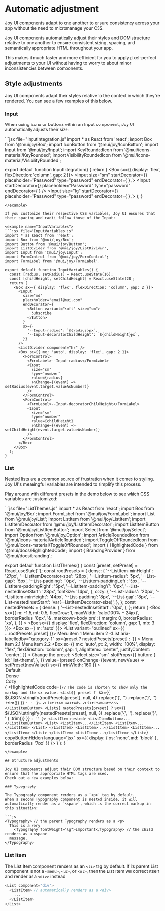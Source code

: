 # Automatic adjustment

Joy UI components adapt to one another to ensure consistency across your app without the need to micromanage your CSS.

Joy UI components automatically adjust their styles and DOM structure relative to one another to ensure consistent sizing, spacing, and semantically appropriate HTML throughout your app.

This makes it much faster and more efficient for you to apply pixel-perfect adjustments to your UI without having to worry to about minor inconsistencies between components.

## Style adjustments

Joy UI components adapt their styles relative to the context in which they're rendered.
You can see a few examples of this below.

### Input

When using icons or buttons within an Input component, Joy UI automatically adjusts their size:

<example name="InputIntegration">
```jsx file="InputIntegration.js"
import * as React from 'react';
import Box from '@mui/joy/Box';
import IconButton from '@mui/joy/IconButton';
import Input from '@mui/joy/Input';
import KeyRoundedIcon from '@mui/icons-material/KeyRounded';
import VisibilityRoundedIcon from '@mui/icons-material/VisibilityRounded';

export default function InputIntegration() {
  return (
    <Box sx={{ display: 'flex', flexDirection: 'column', gap: 2 }}>
      <Input
        size="sm"
        startDecorator={<KeyRoundedIcon />}
        placeholder="Password"
        type="password"
        endDecorator={
          <IconButton color="neutral">
            <VisibilityRoundedIcon />
          </IconButton>
        }
      />
      <Input
        startDecorator={<KeyRoundedIcon />}
        placeholder="Password"
        type="password"
        endDecorator={
          <IconButton color="neutral">
            <VisibilityRoundedIcon />
          </IconButton>
        }
      />
      <Input
        size="lg"
        startDecorator={<KeyRoundedIcon />}
        placeholder="Password"
        type="password"
        endDecorator={
          <IconButton color="neutral">
            <VisibilityRoundedIcon />
          </IconButton>
        }
      />
    </Box>
  );
}
```
</example>

If you customize their respective CSS variables, Joy UI ensures that their spacing and radii follow those of the Input:

<example name="InputVariables">
```jsx file="InputVariables.js"
import * as React from 'react';
import Box from '@mui/joy/Box';
import Button from '@mui/joy/Button';
import ListDivider from '@mui/joy/ListDivider';
import Input from '@mui/joy/Input';
import FormControl from '@mui/joy/FormControl';
import FormLabel from '@mui/joy/FormLabel';

export default function InputVariables() {
  const [radius, setRadius] = React.useState(16);
  const [childHeight, setChildHeight] = React.useState(28);
  return (
    <Box sx={{ display: 'flex', flexDirection: 'column', gap: 2 }}>
      <Input
        size="md"
        placeholder="email@mui.com"
        endDecorator={
          <Button variant="soft" size="sm">
            Subscribe
          </Button>
        }
        sx={{
          '--Input-radius': `${radius}px`,
          '--Input-decoratorChildHeight': `${childHeight}px`,
        }}
      />
      <ListDivider component="hr" />
      <Box sx={{ mx: 'auto', display: 'flex', gap: 2 }}>
        <FormControl>
          <FormLabel>--Input-radius</FormLabel>
          <Input
            size="sm"
            type="number"
            value={radius}
            onChange={(event) => setRadius(event.target.valueAsNumber)}
          />
        </FormControl>
        <FormControl>
          <FormLabel>--Input-decoratorChildHeight</FormLabel>
          <Input
            size="sm"
            type="number"
            value={childHeight}
            onChange={(event) => setChildHeight(event.target.valueAsNumber)}
          />
        </FormControl>
      </Box>
    </Box>
  );
}
```
</example>

### List

Nested lists are a common source of frustration when it comes to styling.
Joy UI's meaningful variables are intended to simplify this process.

Play around with different presets in the demo below to see which CSS variables are customized:

<example name="ListThemes">
```jsx file="ListThemes.js"
import * as React from 'react';
import Box from '@mui/joy/Box';
import FormLabel from '@mui/joy/FormLabel';
import List from '@mui/joy/List';
import ListItem from '@mui/joy/ListItem';
import ListItemDecorator from '@mui/joy/ListItemDecorator';
import ListItemButton from '@mui/joy/ListItemButton';
import Select from '@mui/joy/Select';
import Option from '@mui/joy/Option';
import ArticleRoundedIcon from '@mui/icons-material/ArticleRounded';
import ToggleOffRoundedIcon from '@mui/icons-material/ToggleOffRounded';
import { HighlightedCode } from '@mui/docs/HighlightedCode';
import { BrandingProvider } from '@mui/docs/branding';

export default function ListThemes() {
  const [preset, setPreset] = React.useState('');
  const rootPresets = {
    dense: {
      '--ListItem-minHeight': '27px',
      '--ListItemDecorator-size': '28px',
      '--ListItem-radius': '5px',
      '--List-gap': '5px',
      '--List-padding': '10px',
      '--ListItem-paddingLeft': '5px',
      '--ListItem-paddingRight': '5px',
      '--ListItem-paddingY': '0px',
      '--List-nestedInsetStart': '28px',
      fontSize: '14px',
    },
    cozy: {
      '--List-radius': '20px',
      '--ListItem-minHeight': '44px',
      '--List-padding': '8px',
      '--List-gap': '8px',
      '--List-nestedInsetStart': 'var(--ListItemDecorator-size)',
    },
  };
  const nestedPresets = {
    dense: {
      '--List-nestedInsetStart': '0px',
    },
  };
  return (
    <Box
      sx={{
        m: -1.5,
        mt: 0.5,
        flexGrow: 1,
        maxWidth: 'calc(100% + 24px)',
        borderRadius: '8px',
        '& .markdown-body pre': {
          margin: 0,
          borderRadius: 'xs',
        },
      }}
    >
      <Box sx={{ display: 'flex', flexDirection: 'column', gap: 1, mb: 3 }}>
        <Box sx={{ m: 'auto' }}>
          <List variant="outlined" sx={{ ...rootPresets[preset] }}>
            <ListItem>
              <ListItemButton>
                <ListItemDecorator>
                  <ToggleOffRoundedIcon />
                </ListItemDecorator>
                Menu item 1
              </ListItemButton>
            </ListItem>
            <ListItem nested>
              <ListItemButton id="category-1">
                <ListItemDecorator>
                  <ArticleRoundedIcon />
                </ListItemDecorator>
                Menu item 2
              </ListItemButton>
              <List
                aria-labelledby="category-1"
                sx={preset ? nestedPresets[preset] : {}}
              >
                <ListItem>
                  <ListItemButton>Menu item 2.1</ListItemButton>
                </ListItem>
                <ListItem>
                  <ListItemButton>Menu item 2.2</ListItemButton>
                </ListItem>
              </List>
            </ListItem>
          </List>
        </Box>
        <Box
          sx={{
            mx: 'auto',
            pt: 2,
            width: '100%',
            display: 'flex',
            flexDirection: 'column',
            gap: 1,
            alignItems: 'center',
            justifyContent: 'center',
          }}
        >
          <FormLabel htmlFor="list-theme">Change the preset:</FormLabel>
          <Select
            size="sm"
            slotProps={{
              button: {
                id: 'list-theme',
              },
            }}
            value={preset}
            onChange={(event, newValue) => setPreset(newValue)}
            sx={{ minWidth: 160 }}
          >
            <Option value="">Default</Option>
            <Option value="dense">Dense</Option>
            <Option value="cozy">Cozy</Option>
          </Select>
        </Box>
      </Box>
      {
        <BrandingProvider mode="dark">
          <HighlightedCode
            code={`// The code is shorten to show only the markup and the sx value.
<List${
              preset
                ? `
  sx={{  ${JSON.stringify(rootPresets[preset], null, 4)
    .replace('{', '')
    .replace('}', '')
    .trim()}
  }}
`
                : ''
            }>
  <ListItem nested>
    <ListItemButton>...</ListItemButton>
    <List${
      nestedPresets[preset]
        ? `
      sx={{      ${JSON.stringify(nestedPresets[preset], null, 8)
        .replace('{', '')
        .replace('}', '')
        .trim()}
      }}
    `
        : ''
    }>
      <ListItem nested>
        <ListItemButton>...</ListItemButton>
        <List>
          <ListItem>...</ListItem>
          <ListItem>...</ListItem>
        </List>
      </ListItem>
      <ListItem>...</ListItem>
      <ListItem>...</ListItem>
    </List>
  </ListItem>
  <ListItem>...</ListItem>
</List>
`}
            copyButtonHidden
            language="jsx"
            sx={{ display: { xs: 'none', md: 'block' }, borderRadius: '7px' }}
          />
        </BrandingProvider>
      }
    </Box>
  );
}
```
</example>

## Structure adjustments

Joy UI components adjust their DOM structure based on their context to ensure that the appropriate HTML tags are used.
Check out a few examples below:

### Typography

The Typography component renders as a `<p>` tag by default.
When a second Typography component is nested inside, it will automatically render as a `<span>`, which is the correct markup in this situation:

```js
<Typography> // the parent Typography renders as a <p>
  This is a very
    <Typography fontWeight="lg">important</Typography> // the child renders as a <span>
  message.
</Typography>
```

### List Item

The List Item component renders as an `<li>` tag by default.
If its parent List component is not a `<menu>`, `<ul>`, or `<ol>`, then the List Item will correct itself and render as a `<div>` instead.

```js
<List component="div">
  <ListItem> // automatically renders as a <div>
    ...
  </ListItem>
</List>
```